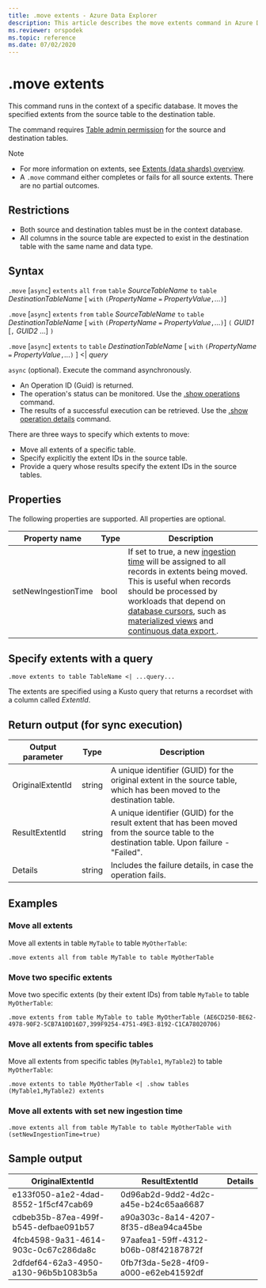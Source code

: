 ```yaml
---
title: .move extents - Azure Data Explorer
description: This article describes the move extents command in Azure Data Explorer.
ms.reviewer: orspodek
ms.topic: reference
ms.date: 07/02/2020
---
```


# .move extents

This command runs in the context of a specific database. It moves the specified extents from the source table to the destination table.

The command requires [Table admin permission](./access-control/role-based-access-control.md) for the source and destination tables.

> [!NOTE]
> * For more information on extents, see [Extents (data shards) overview](extents-overview.md).
> * A `.move` command either completes or fails for all source extents. There are no partial outcomes.

## Restrictions

* Both source and destination tables must be in the context database.
* All columns in the source table are expected to exist in the destination table with the same name and data type.

## Syntax

`.move` [`async`] `extents` `all` `from` `table` *SourceTableName* `to` `table` *DestinationTableName* [ `with` `(`*PropertyName* `=` *PropertyValue*`,`...`)`]

`.move` [`async`] `extents` `from` `table` *SourceTableName* `to` `table` *DestinationTableName* [ `with` `(`*PropertyName* `=` *PropertyValue*`,`...`)`] `(` *GUID1* [`,` *GUID2* ...] `)`

`.move` [`async`] `extents` `to` `table` *DestinationTableName* [ `with` `(`*PropertyName* `=` *PropertyValue*`,`...`)` ] <| *query*

`async` (optional). Execute the command asynchronously.
   * An Operation ID (Guid) is returned.
   * The operation's status can be monitored. Use the [.show operations](operations.md#show-operations) command.
   * The results of a successful execution can be retrieved. Use the [.show operation details](operations.md#show-operation-details) command.

There are three ways to specify which extents to move:
* Move all extents of a specific table.
* Specify explicitly the extent IDs in the source table.
* Provide a query whose results specify the extent IDs in the source tables.

## Properties

The following properties are supported. All properties are optional.

|Property name|Type|Description |
|----------------|-------|---|
|setNewIngestionTime|bool|If set to true, a new [ingestion time](../query/ingestiontimefunction.md) will be assigned to all records in extents being moved. This is useful when records should be processed by workloads that depend on [database cursors](databasecursor.md), such as [materialized views](materialized-views/materialized-view-overview.md) and [continuous data export ](data-export/continuous-data-export.md).|

## Specify extents with a query

```kusto
.move extents to table TableName <| ...query...
```

The extents are specified using a Kusto query that returns a recordset with a column called *ExtentId*.

## Return output (for sync execution)

Output parameter |Type |Description
---|---|---
OriginalExtentId |string |A unique identifier (GUID) for the original extent in the source table, which has been moved to the destination table.
ResultExtentId |string |A unique identifier (GUID) for the result extent that has been moved from the source table to the destination table. Upon failure - "Failed".
Details |string |Includes the failure details, in case the operation fails.

## Examples

### Move all extents 

Move all extents in table `MyTable` to table `MyOtherTable`:

```kusto
.move extents all from table MyTable to table MyOtherTable
```

### Move two specific extents 

Move two specific extents (by their extent IDs) from table `MyTable` to table `MyOtherTable`:

```kusto
.move extents from table MyTable to table MyOtherTable (AE6CD250-BE62-4978-90F2-5CB7A10D16D7,399F9254-4751-49E3-8192-C1CA78020706)
```

### Move all extents from specific tables 

Move all extents from specific tables (`MyTable1`, `MyTable2`) to table `MyOtherTable`:

```kusto
.move extents to table MyOtherTable <| .show tables (MyTable1,MyTable2) extents
```

### Move all extents with set new ingestion time

```kusto
.move extents all from table MyTable to table MyOtherTable with (setNewIngestionTime=true)
```

## Sample output

|OriginalExtentId |ResultExtentId| Details
|---|---|---
|e133f050-a1e2-4dad-8552-1f5cf47cab69 |0d96ab2d-9dd2-4d2c-a45e-b24c65aa6687| 
|cdbeb35b-87ea-499f-b545-defbae091b57 |a90a303c-8a14-4207-8f35-d8ea94ca45be| 
|4fcb4598-9a31-4614-903c-0c67c286da8c |97aafea1-59ff-4312-b06b-08f42187872f| 
|2dfdef64-62a3-4950-a130-96b5b1083b5a |0fb7f3da-5e28-4f09-a000-e62eb41592df| 
